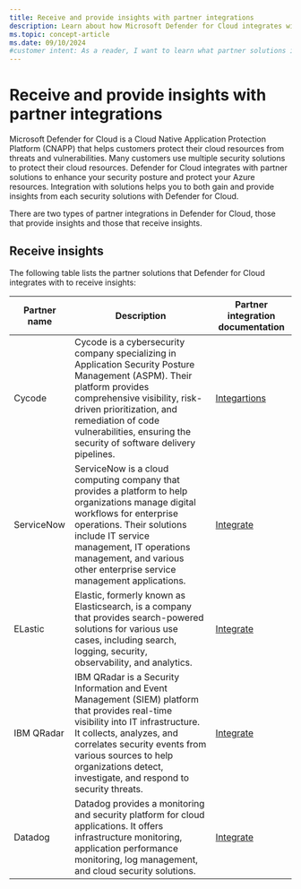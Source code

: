 ```yaml
---
title: Receive and provide insights with partner integrations
description: Learn about how Microsoft Defender for Cloud integrates with partner solutions to enhance your security posture and protect your Azure resources.
ms.topic: concept-article
ms.date: 09/10/2024
#customer intent: As a reader, I want to learn what partner solutions integrate with Defender for Cloud.
---
```


# Receive and provide insights with partner integrations

Microsoft Defender for Cloud is a Cloud Native Application Protection Platform (CNAPP) that helps customers protect their cloud resources from threats and vulnerabilities. Many customers use multiple security solutions to protect their cloud resources. Defender for Cloud integrates with partner solutions to enhance your security posture and protect your Azure resources. Integration with solutions helps you to both gain and provide insights from each security solutions with Defender for Cloud.

There are two types of partner integrations in Defender for Cloud, those that provide insights and those that receive insights.

## Receive insights

The following table lists the partner solutions that Defender for Cloud integrates with to receive insights:

| Partner name | Description | Partner integration documentation |
|--|--|--|
| Cycode | Cycode is a cybersecurity company specializing in Application Security Posture Management (ASPM). Their platform provides comprehensive visibility, risk-driven prioritization, and remediation of code vulnerabilities, ensuring the security of software delivery pipelines. | [Integartions](https://cycode.com/cycode-integrations/) |
| ServiceNow| ServiceNow is a cloud computing company that provides a platform to help organizations manage digital workflows for enterprise operations. Their solutions include IT service management, IT operations management, and various other enterprise service management applications. | [Integrate](https://docs.servicenow.com/bundle/washingtondc-security-management/page/product/secops-integration-vr/azure-security-center/concept/cc_asc_overview.html) |
| ELastic| Elastic, formerly known as Elasticsearch, is a company that provides search-powered solutions for various use cases, including search, logging, security, observability, and analytics.| [Integrate](https://www.elastic.co/docs/current/integrations/microsoft_defender_cloud) | 
| IBM QRadar | IBM QRadar is a Security Information and Event Management (SIEM) platform that provides real-time visibility into IT infrastructure. It collects, analyzes, and correlates security events from various sources to help organizations detect, investigate, and respond to security threats. | [Integrate](https://www.ibm.com/docs/en/dsm?topic=microsoft-defender-cloud) |
| Datadog | Datadog provides a monitoring and security platform for cloud applications. It offers infrastructure monitoring, application performance monitoring, log management, and cloud security solutions. | [Integrate](https://docs.datadoghq.com/integrations/microsoft_defender_for_cloud/) |
